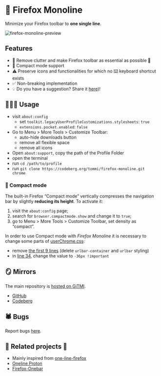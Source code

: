 # 🦊 Firefox Monoline

Minimize your Firefox toolbar to **one single line**.

![firefox-monoline-preview](https://user-images.githubusercontent.com/42862428/172017568-f908f7ae-5a2a-46fe-a43c-3d2ae2edbb79.gif)

## Features

- 🧹 Remove clutter and make Firefox toolbar as essential as possible 🚀
- 🚗 Compact mode support
- ⚠️ Preserve icons and functionalities for which no ⌨️ keyboard shortcut exists
- ✅ Non-breaking implementation
- 💡 Do you have a suggestion? Share it [here](https://github.com/xplosionmind/firefox-monoline 'Firefox Monoline issues on GitHub'))!

## 🧑🏻‍💻 Usage

- visit `about:config`
  - set `toolkit.legacyUserProfileCustomizations.stylesheets`: `true`
  - `extensions.pocket.enabled`: `false`
- Go to Menu > More Tools > Customize Toolbar:
  - auto-hide downloads button
  - remove all flexible space
  - remove all icons
- Open `about:support`, copy the path of the Profile Folder
- open the terminal
- run `cd /path/to/profile`
- run `git clone https://codeberg.org/tommi/firefox-monoline.git chrome`

### 🚗 Compact mode

The built-in Firefox “Compact mode” vertically compresses the navigation bar by slightly **reducing its height**. To activate it:

1. visit the `about:config` page;
2. search for `browser.compactmode.show` and change it to `true`;
3. go to Menu > More Tools > Customize Toolbar, set density as “compact”.

In order to use Compact mode with <cite>Firefox Monoline</cite> it is necessary to change some parts of [userChrome.css](./userChrome.css):

- remove [the first 9 lines](https://github.com/xplosionmind/firefox-monoline/blob/main/userChrome.css#L1-L9) (delete `urlbar-container` and `urlbar` styling)
- in [line 34](https://github.com/xplosionmind/firefox-monoline/blob/main/userChrome.css#L34), change the value to `-36px !important`

## 🪞 Mirrors

The main repository is [hosted on GiTMI](https://gitmi.dev/tommi/firefox-monoline 'Firefox Monoline repository on GiTMI').

- [GitHub](https://github.com/firefox-monoline 'Firefox Monline repository on GitHub')
- [Codeberg](https://codeberg.org/tommi/firefox-monoline 'Firefox Monoline repository on Codeberg')

## 🕷 Bugs

Report bugs [here](https://github.com/xplosionmind/firefox-monoline 'Firefox Monoline issues on GitHub').

## 🧐 Related projects 👀

- Mainly inspired from [one-line-firefox](https://github.com/khuedoan/one-line-firefox 'one-line-firefox GitHub repository')
- [Oneline Proton](https://github.com/newmanls/OnelineProton 'Oneline Proton source code on GitHub')
- [Firefox-Onebar](https://codeberg.org/Freeplay/Firefox-Onebar 'Firefox-Onebar source code on Codeberg')
